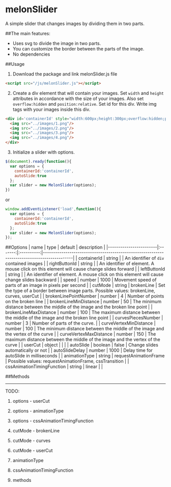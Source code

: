 # melonSlider
A simple slider that changes images by dividing them in two parts. 

##The main features:
* Uses svg to divide the image in two parts.
* You can customize the border between the parts of the image. 
* No dependencies

##Usage
1. Download the package and link melonSlider.js file

  ```html
  <script src="/js/melonSlider.js"></script>
  ```
2. Create a div element that will contain your images. Set `width` and `height` attributes in accordance with the size of your images. Also set `overflow:hidden` and `position:relative`. Set id for this div. Write img tags with your images inside this div.

  ```html
  <div id='containerId' style="width:600px;height:300px;overflow:hidden;position:relative;">
    <img src="../images/1.png"/>
    <img src="../images/2.png"/>
    <img src="../images/3.png"/>
    <img src="../images/4.png"/>
  </div>
  ```
3. Initialize a slider with options.
  
  ```javascript
  $(document).ready(function(){
    var options = {
      containerId:'containerId',
      autoSlide:true
    };
    var slider = new MelonSlider(options);
  })
  ```
  or
  ```javascript
  window.addEventListener('load',function(){
    var options = {
      containerId:'containerId',
      autoSlide:true
    };
    var slider = new MelonSlider(options);
  });
  ```

##Options
| name | type | default | description |
|------------------------|:-------:|:----------:|--------------------------------------------------------------------------------------------|
| containerId | string |  | An identifier of `div` contained images |
| rightButtonId | string |  | An identifier of element. A mouse click on this element will cause change slides forward |
| leftButtonId | string |  | An identifier of element. A mouse click on this element will cause change slides backward |
| speed | number | 1000 | Movement speed of parts of an image in pixels per second |
| cutMode | string | brokenLine | Set the type of a border between image parts. Possible values: brokenLine, curves, userCut |
| brokenLinePointNumber | number | 4 | Number of points on the broken line |
| brokenLineMinDistance | number | 50 | The minimum distance between the middle of the image and the broken line point |
| brokenLineMaxDistance | number | 100 | The maximum distance between the middle of the image and the broken line point |
| curvesPiecesNumber | number | 3 | Number of parts of the curve. |
| curveVertexMinDistance | number | 100 | The minimum distance between the middle of the image and the vertex of the curve |
| curveVertexMaxDistance | number | 150 | The maximum distance between the middle of the image and the vertex of the curve |
| userCut | object |  |  |
| autoSlide | boolean | false | Change slides automatically or not |
| autoSlideDelay | number | 1000 | Delay time for autoSlide in milliseconds |
| animationType | string | requestAnimationFrame |  Possible values: requestAnimationFrame, cssTransition  |
| cssAnimationTimingFunction | string | linear |  |

##Methods


***
TODO:
1. options - userCut

2. options - animationType

3. options - cssAnimationTimingFunction

4. cutMode - brokenLine

5. cutMode - curves

6. cutMode - userCut

7. animationType

8. cssAnimationTimingFunction

9. methods
